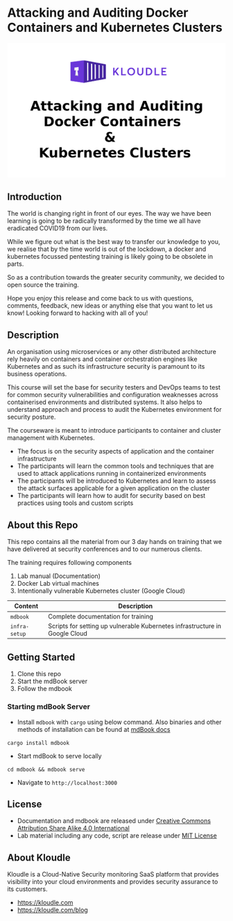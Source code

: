 # Attacking and Auditing Docker Containers and Kubernetes Clusters

![Attacking and Auditing Docker Containers and Kubernetes Clusters](github-images/k8s-docker-github-background.png)

## Introduction

The world is changing right in front of our eyes. The way we have been learning is going to be radically transformed by the time we all have eradicated COVID19 from our lives.

While we figure out what is the best way to transfer our knowledge to you, we realise that by the time world is out of the lockdown, a docker and kubernetes focussed pentesting training is likely going to be obsolete in parts.

So as a contribution towards the greater security community, we decided to open source the training.

Hope you enjoy this release and come back to us with questions, comments, feedback, new ideas or anything else that you want to let us know! Looking forward to hacking with all of you!

## Description

An organisation using microservices or any other distributed architecture rely heavily on containers and container orchestration engines like Kubernetes and as such its infrastructure security is paramount to its business operations.

This course will set the base for security testers and DevOps teams to test for common security vulnerabilities and configuration weaknesses across containerised environments and distributed systems. It also helps to understand approach and process to audit the Kubernetes environment for security posture.

The courseware is meant to introduce participants to container and cluster management with Kubernetes.

* The focus is on the security aspects of application and the container infrastructure
* The participants will learn the common tools and techniques that are used to attack applications running in containerized environments
* The participants will be introduced to Kubernetes and learn to assess the attack surfaces applicable for a given application on the cluster
* The participants will learn how to audit for security based on best practices using tools and custom scripts

## About this Repo

This repo contains all the material from our 3 day hands on training that we have delivered at security conferences and to our numerous clients.

The training requires following components

1. Lab manual (Documentation)
2. Docker Lab virtual machines
3. Intentionally vulnerable Kubernetes cluster (Google Cloud)

| Content       | Description                                                                 |
| ------------- | --------------------------------------------------------------------------- |
| `mdbook`      | Complete documentation for training                                         |
| `infra-setup` | Scripts for setting up vulnerable Kubernetes infrastructure in Google Cloud |

## Getting Started

1. Clone this repo
2. Start the mdBook server
3. Follow the mdbook

### Starting mdBook Server

* Install `mdbook` with `cargo` using below command. Also binaries and other methods of installation can be found at [mdBook docs](https://github.com/rust-lang/mdBook)

```
cargo install mdbook
```

* Start mdBook to serve locally

```
cd mdbook && mdbook serve
```

* Navigate to `http://localhost:3000`

## License

* Documentation and mdbook are released under [Creative Commons Attribution Share Alike 4.0 International](CC-BY-SA-LICENSE.txt)
* Lab material including any code, script are release under [MIT License](MIT-LICENSE.txt)

## About Kloudle

Kloudle is a Cloud-Native Security monitoring SaaS platform that provides visibility into your cloud environments and provides security assurance to its customers.

* https://kloudle.com
* https://kloudle.com/blog
